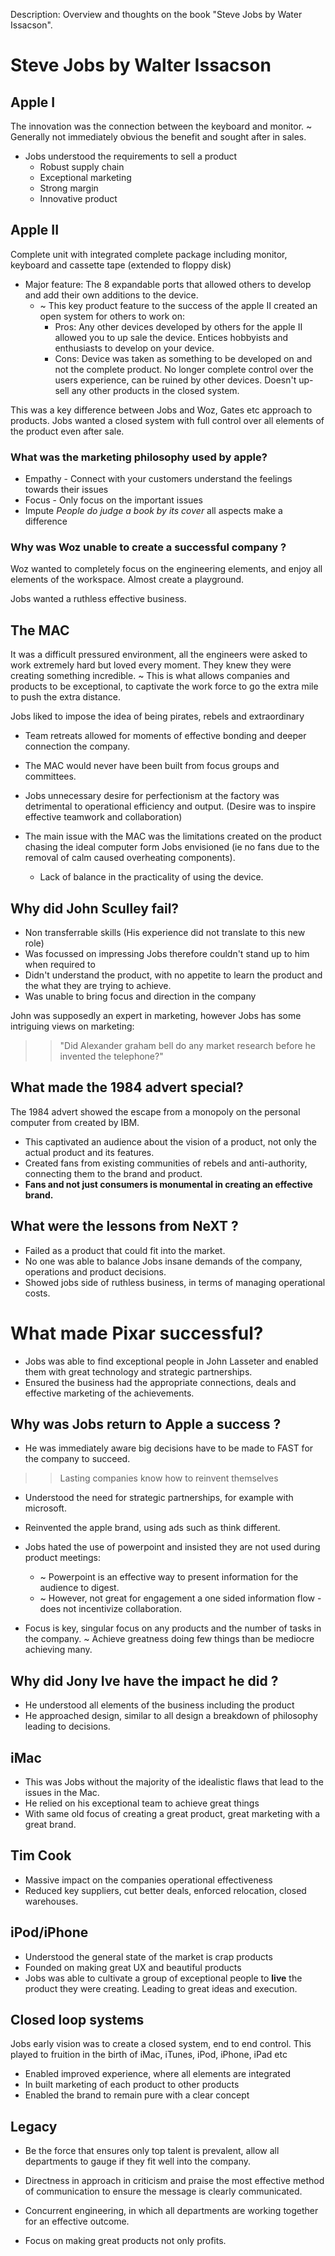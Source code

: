 Description: Overview and thoughts on the book "Steve Jobs by Water Issacson".

# Steve Jobs by Walter Issacson

## Apple I 

The innovation was the connection between the keyboard and monitor.
~ Generally not immediately obvious the benefit and sought after in sales.

- Jobs understood the requirements to sell a product 
  - Robust supply chain 
  - Exceptional marketing
  - Strong margin
  - Innovative product

## Apple II

Complete unit with integrated complete package including monitor, keyboard and cassette tape (extended to floppy disk)

- Major feature: The 8 expandable ports that allowed others to develop and add their own additions to the device.
    - ~ This key product feature to the success of the apple II created an open system for others to work on:
      - Pros: Any other devices developed by others for the apple II allowed you to up sale the device. Entices hobbyists and enthusiasts to develop on your device.
      - Cons: Device was taken as something to be developed on and not the complete product. No longer complete control over the users experience, can be ruined by other devices. Doesn't up-sell any other products in the closed system.

This was a key difference between Jobs and Woz, Gates etc approach to products. Jobs wanted a closed system with full control over all elements of the product even after sale. 

### What was the marketing philosophy used by apple?

- Empathy - Connect with your customers understand the feelings towards their issues
- Focus - Only focus on the important issues
- Impute *People do judge a book by its cover* all aspects make a difference

### Why was Woz unable to create a successful company ?

Woz wanted to completely focus on the engineering elements, and enjoy all elements of the workspace. Almost create a playground.

Jobs wanted a ruthless effective business.

## The MAC 

It was a difficult pressured environment, all the engineers were asked to work extremely hard but loved every moment. They knew they were creating something incredible.
~ This is what allows companies and products to be exceptional, to captivate the work force to go the extra mile to push the extra distance.

Jobs liked to impose the idea of being pirates, rebels and extraordinary

- Team retreats allowed for moments of effective bonding and deeper connection the company.
- The MAC would never have been built from focus groups and committees.

- Jobs unnecessary desire for perfectionism at the factory was detrimental to operational efficiency and output. (Desire was to inspire effective teamwork and collaboration)
- The main issue with the MAC was the limitations created on the product chasing the ideal computer form Jobs envisioned (ie no fans due to the removal of calm caused overheating components).
  - Lack of balance in the practicality of using the device.

## Why did John Sculley fail?

- Non transferrable skills (His experience did not translate to this new role)
- Was focussed on impressing Jobs therefore couldn't stand up to him when required to
- Didn't understand the product, with no appetite to learn the product and the what they are trying to achieve.
- Was unable to bring focus and direction in the company

John was supposedly an expert in marketing, however Jobs has some intriguing views on marketing:

>> "Did Alexander graham bell do any market research before he invented the telephone?"

## What made the 1984 advert special?

The 1984 advert showed the escape from a monopoly on the personal computer from created by IBM.

- This captivated an audience about the vision of a product, not only the actual product and its features.
- Created fans from existing communities of rebels and anti-authority, connecting them to the brand and product.
- **Fans and not just consumers is monumental in creating an effective brand.**

## What were the lessons from NeXT ?

- Failed as a product that could fit into the market.
- No one was able to balance Jobs insane demands of the company, operations and product decisions.
- Showed jobs side of ruthless business, in terms of managing operational costs.

# What made Pixar successful?

- Jobs was able to find exceptional people in John Lasseter and enabled them with great technology and strategic partnerships.
- Ensured the business had the appropriate connections, deals and effective marketing of the achievements.

## Why was Jobs return to Apple a success ?

- He was immediately aware big decisions have to be made to FAST for the company to succeed.
>> Lasting companies know how to reinvent themselves
- Understood the need for strategic partnerships, for example with microsoft.
- Reinvented the apple brand, using ads such as think different.

- Jobs hated the use of powerpoint and insisted they are not used during product meetings:
  - ~ Powerpoint is an effective way to present information for the audience to digest.
  - ~ However, not great for engagement a one sided information flow - does not incentivize collaboration.

- Focus is key, singular focus on any products and the number of tasks in the company. ~ Achieve greatness doing few things than be mediocre achieving many.

## Why did Jony Ive have the impact he did ?

- He understood all elements of the business including the product
- He approached design, similar to all design a breakdown of philosophy leading to decisions.

## iMac

- This was Jobs without the majority of the idealistic flaws that lead to the issues in the Mac.
- He relied on his exceptional team to achieve great things
- With same old focus of creating a great product, great marketing with a great brand.

## Tim Cook

- Massive impact on the companies operational effectiveness
- Reduced key suppliers, cut better deals, enforced relocation, closed warehouses.

## iPod/iPhone

- Understood the general state of the market is crap products
- Founded on making great UX and beautiful products
- Jobs was able to cultivate a group of exceptional people to **live** the product they were creating. Leading to great ideas and execution.

## Closed loop systems

Jobs early vision was to create a closed system, end to end control. This played to fruition in the birth of iMac, iTunes, iPod, iPhone, iPad etc

- Enabled improved experience, where all elements are integrated 
- In built marketing of each product to other products
- Enabled the brand to remain pure with a clear concept

## Legacy

- Be the force that ensures only top talent is prevalent, allow all departments to gauge if they fit well into the company.
- Directness in approach in criticism and praise the most effective method of communication to ensure the message is clearly communicated.
- Concurrent engineering, in which all departments are working together for an effective outcome.

- Focus on making great products not only profits.

